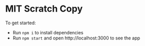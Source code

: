# MIT Scratch Copy

To get started:

- Run `npm i` to install dependencies
- Run `npm start` and open http://localhost:3000 to see the app
